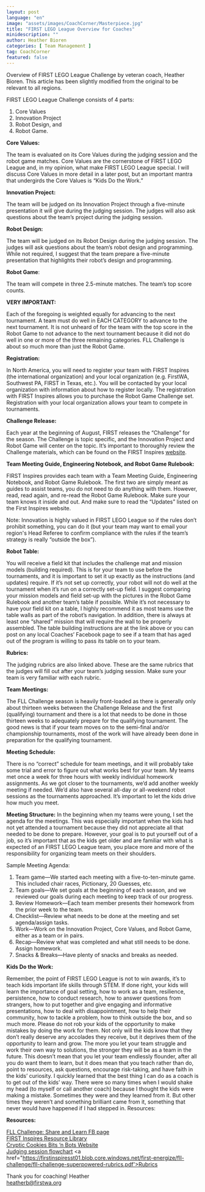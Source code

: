 ```yaml
---
layout: post
language: "en"
image: "assets/images/CoachCorner/Masterpiece.jpg"
title: "FIRST LEGO League Overview for Coaches"
minidescription: ""
author: Heather Bioren
categories: [ Team Management ]
tag: CoachCorner
featured: false
---
```

Overview of FIRST LEGO League Challenge by veteran coach, Heather Bioren. This article has been slightly modified from the original to be relevant to all regions.

FIRST LEGO League Challenge consists of 4 parts:
1. Core Values
2. Innovation Project
3. Robot Design, and
4. Robot Game.

**Core Values:**

The team is evaluated on its Core Values during the judging session and the robot game matches. Core Values are the cornerstone of FIRST LEGO League and, in my opinion, what make FIRST LEGO League special. I will discuss Core Values in more detail in a later post, but an important mantra that undergirds the Core Values is “Kids Do the Work.”

**Innovation Project:**

The team will be judged on its Innovation Project through a five-minute presentation it will give during the judging session. The judges will also ask questions about the team’s project during the judging session.

**Robot Design:**

The team will be judged on its Robot Design during the judging 	session. The judges will ask questions about the team’s robot design and programming. While not required, I suggest that the team prepare a five-minute presentation that highlights their robot’s design and programming.

**Robot Game**:

The team will compete in three 2.5-minute matches. The team’s top score counts.

**VERY IMPORTANT:**

Each of the foregoing is weighted equally for advancing to the next tournament. A team must do well in EACH CATEGORY to advance to the next tournament. It is not unheard of for the team with the top score in the Robot Game to not advance to the next tournament because it did not do well in one or more of the three remaining categories. FLL Challenge is about so much more than just the Robot Game.

**Registration:**

In North America, you will need to register your team with FIRST Inspires (the international organization) and your local organization (e.g. FirstWA, Southwest PA, FIRST in Texas, etc.). You will be contacted by your local organization with information about how to register locally. The registration with FIRST Inspires allows you to purchase the Robot Game Challenge set. Registration with your local organization allows your team to compete in tournaments.

**Challenge Release:**

Each year at the beginning of August, FIRST releases the “Challenge” for the season. The Challenge is topic specific, and the Innovation Project and Robot Game will center on the topic. It’s important to thoroughly review the Challenge materials, which can be found on the FIRST Inspires <a href="https://www.firstinspires.org/resource-library/fll/challenge/challenge-and-resources?utm_source=first-inspires&utm_medium=fll-game-season&utm_campaign=flc-registration-022">website</a>.

**Team Meeting Guide, Engineering Notebook, and Robot Game Rulebook:**

FIRST Inspires provides each team with a Team Meeting Guide, Engineering Notebook, and Robot Game Rulebook. The first two are simply meant as guides to assist teams, you do not need to do anything with them. However, read, read again, and re-read the Robot Game Rulebook. Make sure your team knows it inside and out. And make sure to read the “Updates” listed on the First Inspires website.

Note: Innovation is highly valued in FIRST LEGO League so if the rules don’t prohibit something, you can do it (but your team may want to email your region's Head Referee to confirm compliance with the rules if the team’s strategy is really “outside the box”).

**Robot Table:**

You will receive a field kit that includes the challenge mat and mission models (building required). This is for your team to use before the tournaments, and it is important to set it up exactly as the instructions (and updates) require. If it’s not set up correctly, your robot will not do well at the tournament when it’s run on a correctly set-up field. I suggest comparing your mission models and field set-up with the pictures in the Robot Game Rulebook and another team’s table if possible. While it’s not necessary to have your field kit on a table, I highly recommend it as most teams use the table walls as part of the robot’s navigation. In addition, there is always at least one “shared” mission that will require the wall to be properly assembled. The table building instructions are at the link above or you can post on any local Coaches’ Facebook page to see if a team that has aged out of the program is willing to pass its table on to your team.

**Rubrics:**

The judging rubrics are also linked above. These are the same rubrics that the judges will fill out after your team’s judging session. Make sure your team is very familiar with each rubric.

**Team Meetings:**

The FLL Challenge season is heavily front-loaded as there is generally only about thirteen weeks between the Challenge Release and the first (qualifying) tournament and there is a lot that needs to be done in those thirteen weeks to adequately prepare for the qualifying tournament. The good news is that if your team moves on to the semi-final and/or championship tournaments, most of the work will have already been done in preparation for the qualifying tournament.

**Meeting Schedule:**

There is no “correct” schedule for team meetings, and it will probably take some trial and error to figure out what works best for your team. My teams met once a week for three hours with weekly individual homework assignments. As we got closer to the tournaments, we’d add another weekly     meeting if needed. We’d also have several all-day or all-weekend robot sessions as the tournaments approached. It’s important to let the kids drive how much you meet.

**Meeting Structure:** In the beginning when my teams were young, I set the agenda for the meetings. This was especially important when the kids had not yet attended a tournament because they did not appreciate all that needed to be done to prepare. However, your goal is to put yourself out of a job, so it’s important that as the kids get older and are familiar with what is expected of an FIRST LEGO League team, you place more and more of the responsibility for organizing team meets on their shoulders.

Sample Meeting Agenda:
1. Team game—We started each meeting with a five-to-ten-minute game. This included chair races, Pictionary, 20 Guesses, etc.
2. Team goals—We set goals at the beginning of each season, and we reviewed our goals during each meeting to keep track of our progress.
3. Review Homework—Each team member presents their homework from	the prior week to the team.
4. Checklist—Review what needs to be done at the meeting and set agenda/assign tasks.
5. Work—Work on the Innovation Project, Core Values, and Robot Game, either as a team or in pairs.
6. Recap—Review what was completed and what still needs to be done. Assign homework.
7. Snacks & Breaks—Have plenty of snacks and breaks as needed.  	        	

**Kids Do the Work:**

Remember, the point of FIRST LEGO League is not to win awards, it’s to teach kids important life skills through STEM. If done right, your kids will learn the importance of goal setting, how to work as a team, resilience, persistence, how to conduct research, how to answer questions from strangers, how to put together and give engaging and informative presentations, how to deal with disappointment, how to help their community, how to tackle a problem, how to think outside the box, and so much more.
Please do not rob your kids of the opportunity to make mistakes by doing the work for them. Not only will the kids know that they don’t really deserve any accolades they receive, but it deprives them of the opportunity to learn and grow. The more you let your team struggle and work their own way to solutions, the stronger they will be as a team in the future. This doesn’t mean that you let your team endlessly flounder, after all you do want them to learn, but it does mean that you teach rather than do, point to resources, ask questions, encourage risk-taking, and have faith in the kids’ curiosity.
I quickly learned that the best thing I can do as a coach is to get out of the kids’ way. There were so many times when I would shake my head (to myself or call another coach) because I thought the kids were making a mistake. Sometimes they were and they learned from it. But other times they weren’t and something brilliant came from it, something that never would have happened if I had stepped in.
Resources:

**Resources:**

<a href="https://www.facebook.com/groups/FLLShareandLearn">FLL Challenge: Share and Learn FB page </a><br>
<a href="https://www.firstinspires.org/resource-library">FIRST Inspires Resource Library </a><br>
<a href="https://crypticcookies.weebly.com/">Cryptic Cookies Bits ‘n Bots Website </a><br>
<a href="https://firstinspiresst01.blob.core.windows.net/first-energize/fll-challenge/fll-challenge-superpowered-judging-session-flowchart.pdf">Judging session flowchart</a>
<a href="https://firstinspiresst01.blob.core.windows.net/first-energize/fll-challenge/fll-challenge-superpowered-rubrics.pdf'>Rubrics</a>

Thank you for coaching!
Heather<br>
heatherb@firstwa.org
